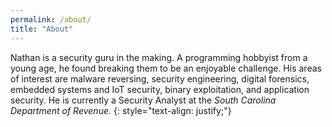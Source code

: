```yaml
---
permalink: /about/
title: "About"
---
```


Nathan is a security guru in the making. A programming hobbyist from a young age, he found breaking them to be an enjoyable challenge. His areas of interest are malware reversing, security engineering, digital forensics, embedded systems and IoT security, binary exploitation, and application security. He is currently a Security Analyst at the _South Carolina Department of Revenue._
{: style="text-align: justify;"}
